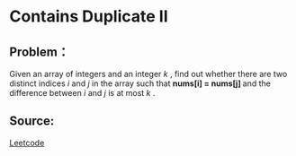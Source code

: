 # Contains Duplicate II

## Problem：

<div class="question-content">
 <p>
 </p>
 <p>
  Given an array of integers and an integer
  <i>
   k
  </i>
  , find out whether there are two distinct indices
  <i>
   i
  </i>
  and
  <i>
   j
  </i>
  in the array such that
  <b>
   nums[i] = nums[j]
  </b>
  and the difference between
  <i>
   i
  </i>
  and
  <i>
   j
  </i>
  is at most
  <i>
   k
  </i>
  .
 </p>
</div>


## Source:
[Leetcode](https://leetcode.com/problems/contains-duplicate-ii/)
